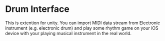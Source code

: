 # Drum Interface

This is extention for unity. You can import MIDI data stream from Electronic instrument (e.g. electronic drum) and play some rhythm game on your iOS device with your playing musical instrument in the real world.
